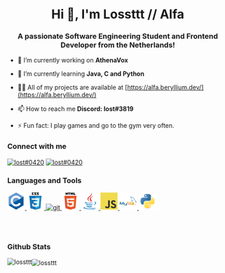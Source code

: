 <p><img="https://i.pinimg.com/736x/72/0e/a2/720ea28feb423025b896f0322554eb05.jpg")></p>
<h1 align="center">Hi 👋, I'm Lossttt // Alfa</h1>
<h3 align="center">A passionate Software Engineering Student and Frontend Developer from the Netherlands!</h3>

- 🔭 I’m currently working on **AthenaVox**

- 🌱 I’m currently learning **Java, C and Python**

- 👨‍💻 All of my projects are available at [https://alfa.beryllium.dev/](https://alfa.beryllium.dev/)

- 📫 How to reach me **Discord: lost#3819**

- ⚡ Fun fact: I play games and go to the gym very often.

<h3 align="left">Connect with me</h3>
<p align="left">
<a href="https://discord.gg/lost#0420" target="blank"><img align="center" src="https://raw.githubusercontent.com/rahuldkjain/github-profile-readme-generator/master/src/images/icons/Social/discord.svg" alt="lost#0420" height="30" width="40" /></a>
<a href="https://discord.gg/lost#0420" target="blank"><img align="center" src="https://raw.githubusercontent.com/rahuldkjain/github-profile-readme-generator/master/src/images/icons/Social/spotify.svg" alt="lost#0420" height="30" width="40" /></a>
</p>

<h3 align="left">Languages and Tools</h3>
<p align="left"><a href="https://www.cprogramming.com/" target="_blank" rel="noreferrer"> <img src="https://raw.githubusercontent.com/devicons/devicon/master/icons/c/c-original.svg" alt="c" width="40" height="40"/> </a> <a href="https://www.w3schools.com/css/" target="_blank" rel="noreferrer"> <img src="https://raw.githubusercontent.com/devicons/devicon/master/icons/css3/css3-original-wordmark.svg" alt="css3" width="40" height="40"/> </a> <a href="https://git-scm.com/" target="_blank" rel="noreferrer"> <img src="https://www.vectorlogo.zone/logos/git-scm/git-scm-icon.svg" alt="git" width="40" height="40"/> </a> <a href="https://www.w3.org/html/" target="_blank" rel="noreferrer"> <img src="https://raw.githubusercontent.com/devicons/devicon/master/icons/html5/html5-original-wordmark.svg" alt="html5" width="40" height="40"/> </a> <a href="https://www.java.com" target="_blank" rel="noreferrer"> <img src="https://raw.githubusercontent.com/devicons/devicon/master/icons/java/java-original.svg" alt="java" width="40" height="40"/> </a> <a href="https://developer.mozilla.org/en-US/docs/Web/JavaScript" target="_blank" rel="noreferrer"> <img src="https://raw.githubusercontent.com/devicons/devicon/master/icons/javascript/javascript-original.svg" alt="javascript" width="40" height="40"/> </a> <a href="https://www.mysql.com/" target="_blank" rel="noreferrer"> <img src="https://raw.githubusercontent.com/devicons/devicon/master/icons/mysql/mysql-original-wordmark.svg" alt="mysql" width="40" height="40"/> </a> <a href="https://www.python.org" target="_blank" rel="noreferrer"> <img src="https://raw.githubusercontent.com/devicons/devicon/master/icons/python/python-original.svg" alt="python" width="40" height="40"/> </a> </p>

<br>
<br>


<h3 align="left">Github Stats</h3>
<p><img align="left" src="https://github-readme-stats.vercel.app/api?username=lossttt&show_icons=true&theme=dark&title_color=ffffff&text_color=ffffff&hide_border=true&locale=en" alt="lossttt" /></p>
<p><img align="center" src="https://github-readme-streak-stats.herokuapp.com/?user=lossttt&theme=dark" alt="lossttt" /></p>
